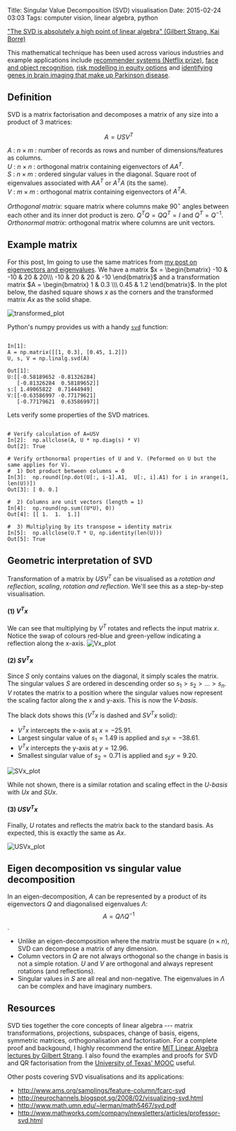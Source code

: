Title: Singular Value Decomposition (SVD) visualisation
Date: 2015-02-24 03:03
Tags: computer vision, linear algebra, python

["The SVD is absolutely a high point of linear algebra" (Gilbert Strang, Kai Borre)](https://books.google.com.sg/books?id=MjNwWUY8jx4C&pg=PA259)

This mathematical technique has been used across various industries and example applications include [recommender systems (Netflix prize)](http://www2.research.att.com/~volinsky/papers/ieeecomputer.pdf), [face and object recognition](http://www.iaarc.org/publications/fulltext/isarc2007-4.5_4_035.pdf), [risk modelling in equity options](http://www.orie.cornell.edu/engineering2/customcf/iws_events_calendar/files/Marco_Avellaneda_Presentation_10_16_14.pdf) and [identifying genes in brain imaging that make up Parkinson disease](http://www.ncbi.nlm.nih.gov/pubmed/12045141). 

## Definition
SVD is a matrix factorisation and decomposes a matrix of any size into a  product of 3 matrices:

$$ A = U S V^T $$

$A$ : $n \times m$ : number of records as rows and number of dimensions/features as columns.    
$U$ : $n \times n$ : orthogonal matrix containing eigenvectors of $AA^T$.   
$S$ : $n \times m$ : ordered singular values in the diagonal. Square root of eigenvalues associated with $AA^T$ or $A^TA$ (its the same).   
$V$ : $m \times m$ : orthogonal matrix containing eigenvectors of $A^TA$.

_Orthogonal matrix_: square matrix where columns make $90^\circ$ angles between each other and its inner dot product is zero. $Q^TQ = QQ^T = I$ and $Q^T=Q^{-1}$.    
_Orthonormal matrix_: orthogonal matrix where columns are unit vectors.
 
## Example matrix
For this post, Im going to use the same matrices from [my post on eigenvectors and eigenvalues](http://scriptogr.am/alyssa/post/understanding-eigenvectors-and-eigenvalues-visually). We have a matrix $x = \begin{bmatrix}
-10 & -10 & 20 & 20\\\
-10 & 20 & 20 & -10
\end{bmatrix}$ and a transformation matrix $A = \begin{bmatrix}
1 & 0.3 \\\
0.45 & 1.2
\end{bmatrix}$. In the plot below, the dashed square shows $x$ as the corners and the transformed matrix $Ax$ as the solid shape.

![transformed_plot](https://alyssaq.github.io/blog/images/eigens-transformation_matrix.png)

Python's numpy provides us with a handy [`svd`](http://docs.scipy.org/doc/numpy/reference/generated/numpy.linalg.svd.html) function:
<pre><code class="language-python">
In[1]:
A = np.matrix([[1, 0.3], [0.45, 1.2]])
U, s, V = np.linalg.svd(A)

Out[1]:
U:[[-0.58189652 -0.81326284]
   [-0.81326284  0.58189652]]
s:[ 1.49065822  0.71444949]
V:[[-0.63586997 -0.77179621]
   [-0.77179621  0.63586997]]
</code></pre>

Lets verify some properties of the SVD matrices.
<pre><code class="language-python">
# Verify calculation of A=USV
In[2]:  np.allclose(A, U * np.diag(s) * V)
Out[2]: True

# Verify orthonormal properties of U and V. (Peformed on U but the same applies for V).
#  1) Dot product between columns = 0
In[3]:  np.round([np.dot(U[:, i-1].A1,  U[:, i].A1) for i in xrange(1, len(U))])
Out[3]: [ 0. 0.]

#  2) Columns are unit vectors (length = 1)
In[4]:  np.round(np.sum((U*U), 0))
Out[4]: [[ 1.  1.  1.]]

#  3) Multiplying by its transpose = identity matrix
In[5]:  np.allclose(U.T * U, np.identity(len(U)))
Out[5]: True
</code></pre>

## Geometric interpretation of SVD
Transformation of a matrix by $U S V^T$ can be visualised as a _rotation and reflection_, _scaling_, _rotation and reflection_. We'll see this as a step-by-step visualisation.


#### (1) $V^Tx$
We can see that multiplying by $V^T$ rotates and reflects the input matrix $x$. Notice the swap of colours red-blue and green-yellow indicating a reflection along the x-axis.
![Vx_plot](https://alyssaq.github.io/blog/images/svd_Vx.png)

#### (2) $SV^Tx$
Since $S$ only contains values on the diagonal, it simply scales the matrix. The singular values $S$ are ordered in descending order so $s_1 > s_2 > ... > s_n$. $V$ rotates the matrix to a position where the singular values now represent the scaling factor along the x and y-axis. This is now the _V-basis_.

The black dots shows this ($V^Tx$ is dashed and $SV^Tx$ solid):

 * $V^Tx$ intercepts the x-axis at $x = -25.91$.
 * Largest singular value of $s_1 = 1.49$ is applied and $s_1x = -38.61$.
 * $V^Tx$ intercepts the y-axis at $y = 12.96$.
 * Smallest singular value of $s_2 = 0.71$ is applied and $s_2y = 9.20$.

![SVx_plot](https://alyssaq.github.io/blog/images/svd_SVx.png)

While not shown, there is a similar rotation and scaling effect in the _U-basis_ with $Ux$ and $SUx$.

#### (3) $USV^Tx$
Finally, $U$ rotates and reflects the matrix back to the standard basis. As expected, this is exactly the same as $Ax$.

![USVx_plot](https://alyssaq.github.io/blog/images/svd_USVx.png)

## Eigen decomposition vs singular value decomposition
In an eigen-decomposition, $A$ can be represented by a product of its eigenvectors $Q$ and diagonalised eigenvalues $\Lambda$:
 $$ A = Q \Lambda Q^{-1}$$.

* Unlike an eigen-decomposition where the matrix must be square ($n \times n$), SVD can decompose a matrix of any dimension.
* Column vectors in $Q$ are not always orthogonal so the change in basis is not a simple rotation. $U$ and $V$ are orthogonal and always represent rotations (and reflections).
* Singular values in $S$ are all real and non-negative. The eigenvalues in $\Lambda$ can be complex and have imaginary numbers.

## Resources
SVD ties together the core concepts of linear algebra --- matrix transformations, projections, subspaces, change of basis, eigens, symmetric matrices, orthogonalisation and factorisation. For a complete proof and backgound, I highly recommend the entire [MIT Linear Algebra lectures by Gilbert Strang](http://ocw.mit.edu/courses/mathematics/18-06-linear-algebra-spring-2010/). I also found the examples and proofs for SVD and QR factorisation from the [University of Texas' MOOC](http://www.ulaff.net) useful.

Other posts covering SVD visualisations and its applications:

 * <http://www.ams.org/samplings/feature-column/fcarc-svd>
 * <http://neurochannels.blogspot.sg/2008/02/visualizing-svd.html>
 * <http://www.math.umn.edu/~lerman/math5467/svd.pdf>
 * <http://www.mathworks.com/company/newsletters/articles/professor-svd.html>
